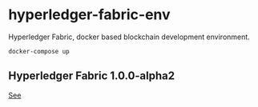# hyperledger-fabric-env
Hyperledger Fabric, docker based blockchain development environment.  

```
docker-compose up
```

## Hyperledger Fabric 1.0.0-alpha2

[See](../../wiki)
